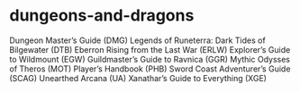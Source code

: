 # dungeons-and-dragons
Dungeon Master’s Guide (DMG)
Legends of Runeterra: Dark Tides of Bilgewater (DTB)
Eberron Rising from the Last War (ERLW)
Explorer’s Guide to Wildmount (EGW)
Guildmaster’s Guide to Ravnica (GGR)
Mythic Odysses of Theros (MOT)
Player’s Handbook (PHB)
Sword Coast Adventurer’s Guide (SCAG)
Unearthed Arcana (UA)
Xanathar’s Guide to Everything (XGE)
